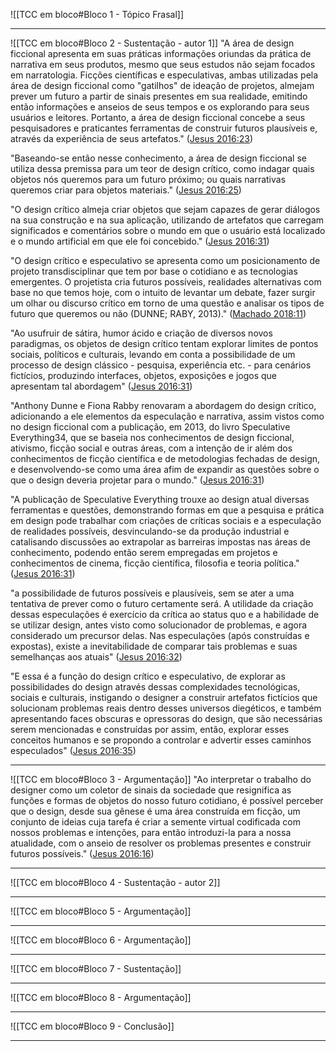 ![[TCC em bloco#Bloco 1 - Tópico Frasal]]


---
![[TCC em bloco#Bloco 2 - Sustentação - autor 1]]
"A área de design ficcional apresenta em suas práticas informações oriundas da prática de narrativa em seus produtos, mesmo que seus estudos não sejam focados em narratologia. Ficções científicas e especulativas, ambas utilizadas pela área de design ficcional como "gatilhos" de ideação de projetos, almejam prever um futuro a partir de sinais presentes em sua realidade, emitindo então informações e anseios de seus tempos e os explorando para seus usuários e leitores. Portanto, a área de design ficcional concebe a seus pesquisadores e praticantes ferramentas de construir futuros plausíveis e, através da experiência de seus artefatos." ([Jesus 2016:23](zotero://open-pdf/groups/4374086/items/VZ7UH2FW?page=23))

"Baseando-se então nesse conhecimento, a área de design ficcional se utiliza dessa premissa para um teor de design crítico, como indagar quais objetos nós queremos para um futuro próximo; ou quais narrativas queremos criar para objetos materiais." ([Jesus 2016:25](zotero://open-pdf/groups/4374086/items/VZ7UH2FW?page=25))

"O design crítico almeja criar objetos que sejam capazes de gerar diálogos na sua construção e na sua aplicação, utilizando de artefatos que carregam significados e comentários sobre o mundo em que o usuário está localizado e o mundo artificial em que ele foi concebido." ([Jesus 2016:31](zotero://open-pdf/groups/4374086/items/VZ7UH2FW?page=31))

"O design crítico e especulativo se apresenta como um posicionamento de projeto transdisciplinar que tem por base o cotidiano e as tecnologias emergentes. O projetista cria futuros possíveis, realidades alternativas com base no que temos hoje, com o intuito de levantar um debate, fazer surgir um olhar ou discurso crítico em torno de uma questão e analisar os tipos de futuro que queremos ou não (DUNNE; RABY, 2013)." ([Machado 2018:11](zotero://open-pdf/groups/4374086/items/PYFQ8MLK?page=11))

"Ao usufruir de sátira, humor ácido e criação de diversos novos paradigmas, os objetos de design crítico tentam explorar limites de pontos sociais, políticos e culturais, levando em conta a possibilidade de um processo de design clássico - pesquisa, experiência etc. - para cenários fictícios, produzindo interfaces, objetos, exposições e jogos que apresentam tal abordagem" ([Jesus 2016:31](zotero://open-pdf/groups/4374086/items/VZ7UH2FW?page=31))

"Anthony Dunne e Fiona Rabby renovaram a abordagem do design crítico, adicionando a ele elementos da especulação e narrativa, assim vistos como no design ficcional com a publicação, em 2013, do livro Speculative Everything34, que se baseia nos conhecimentos de design ficcional, ativismo, ficção social e outras áreas, com a intenção de ir além dos conhecimentos de ficção científica e de metodologias fechadas de design, e desenvolvendo-se como uma área afim de expandir as questões sobre o que o design deveria projetar para o mundo." ([Jesus 2016:31](zotero://open-pdf/groups/4374086/items/VZ7UH2FW?page=31))

"A publicação de Speculative Everything trouxe ao design atual diversas ferramentas e questões, demonstrando formas em que a pesquisa e prática em design pode trabalhar com criações de críticas sociais e a especulação de realidades possíveis, desvinculando-se da produção industrial e catalisando discussões ao extrapolar as barreiras impostas nas áreas de conhecimento, podendo então serem empregadas em projetos e conhecimentos de cinema, ficção científica, filosofia e teoria política." ([Jesus 2016:31](zotero://open-pdf/groups/4374086/items/VZ7UH2FW?page=31))

"a possibilidade de futuros possíveis e plausíveis, sem se ater a uma tentativa de prever como o futuro certamente será. A utilidade da criação dessas especulações é exercício da crítica ao status quo e a habilidade de se utilizar design, antes visto como solucionador de problemas, e agora considerado um precursor delas. Nas especulações (após construídas e expostas), existe a inevitabilidade de comparar tais problemas e suas semelhanças aos atuais" ([Jesus 2016:32](zotero://open-pdf/groups/4374086/items/VZ7UH2FW?page=32))

"E essa é a função do design crítico e especulativo, de explorar as possibilidades do design através dessas complexidades tecnológicas, sociais e culturais, instigando o designer a construir artefatos fictícios que solucionam problemas reais dentro desses universos diegéticos, e também apresentando faces obscuras e opressoras do design, que são necessárias serem mencionadas e construídas por assim, então, explorar esses conceitos humanos e se propondo a controlar e advertir esses caminhos especulados" ([Jesus 2016:35](zotero://open-pdf/groups/4374086/items/VZ7UH2FW?page=35))

---
![[TCC em bloco#Bloco 3 - Argumentação]]
"Ao interpretar o trabalho do designer como um coletor de sinais da sociedade que resignifica as funções e formas de objetos do nosso futuro cotidiano, é possível perceber que o design, desde sua gênese é uma área construída em ficção, um conjunto de ideias cuja tarefa é criar a semente virtual codificada com nossos problemas e intenções, para então introduzi-la para a nossa atualidade, com o anseio de resolver os problemas presentes e construir futuros possíveis." ([Jesus 2016:16](zotero://open-pdf/groups/4374086/items/VZ7UH2FW?page=16))

---
![[TCC em bloco#Bloco 4 - Sustentação - autor 2]]


---
![[TCC em bloco#Bloco 5 - Argumentação]]


---
![[TCC em bloco#Bloco 6 - Argumentação]]


---
![[TCC em bloco#Bloco 7 - Sustentação]]


---
![[TCC em bloco#Bloco 8 - Argumentação]]


---
![[TCC em bloco#Bloco 9 - Conclusão]]


---






